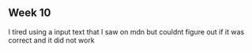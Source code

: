 ## Week 10

I tired using a input text that I saw on mdn but couldnt figure out if it was correct and it did not work
